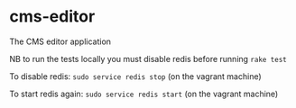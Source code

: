 cms-editor
==========

The CMS editor application

NB to run the tests locally you must disable redis before running `rake test`

To disable redis: `sudo service redis stop` (on the vagrant machine)

To start redis again: `sudo service redis start` (on the vagrant machine)
